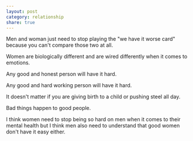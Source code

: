 ```yaml
---
layout: post
category: relationship
share: true
---
```

Men and woman just need to stop playing the "we have it worse card" because you can't compare those two at all.

Women are biologically different and are wired differently when it comes to emotions.

Any good and honest person will have it hard. 

Any good and hard working person will have it hard.

It doesn't matter if you are giving birth to a child or pushing steel all day.

Bad things happen to good people.

I think women need to stop being so hard on men when it comes to their mental health but I think men also need to understand that good women don't have it easy either.